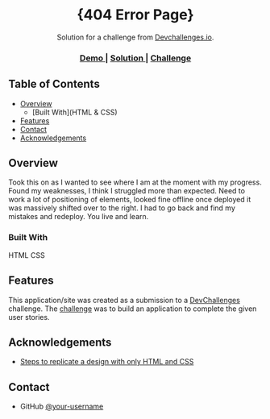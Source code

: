 <!-- Please update value in the {}  -->

<h1 align="center">{404 Error Page}</h1>

<div align="center">
   Solution for a challenge from  <a href="http://devchallenges.io" target="_blank">Devchallenges.io</a>.
</div>

<div align="center">
  <h3>
    <a href="https://gracious-agnesi-e3b796.netlify.app/">
      Demo
    </a>
    <span> | </span>
    <a href="https://github.com/JEP14/404-Error-Page.git">
      Solution
    </a>
    <span> | </span>
    <a href="https://devchallenges.io/challenges/wBunSb7FPrIepJZAg0sY">
      Challenge
    </a>
  </h3>
</div>

<!-- TABLE OF CONTENTS -->

## Table of Contents

- [Overview](#overview)
  - [Built With](HTML & CSS)
- [Features](#features)
- [Contact](#contact)
- [Acknowledgements](#acknowledgements)

<!-- OVERVIEW -->

## Overview


Took this on as I wanted to see where I am at the moment with my progress. Found my weaknesses, I think I struggled more than expected. Need to work a lot of positioning of elements, looked fine offline once deployed it was massively shifted over to the right. I had to go back and find my mistakes and redeploy. You live and learn. 

### Built With

<!-- This section should list any major frameworks that you built your project using. Here are a few examples.-->

HTML
CSS

## Features

<!-- List the features of your application or follow the template. Don't share the figma file here :) -->

This application/site was created as a submission to a [DevChallenges](https://devchallenges.io/challenges) challenge. The [challenge](https://devchallenges.io/challenges/wBunSb7FPrIepJZAg0sY) was to build an application to complete the given user stories.


## Acknowledgements

<!-- This section should list any articles or add-ons/plugins that helps you to complete the project. This is optional but it will help you in the future. For exmpale -->

- [Steps to replicate a design with only HTML and CSS](https://devchallenges-blogs.web.app/how-to-replicate-design/)


## Contact

- GitHub [@your-username](https://{github.com/your-usermame})

